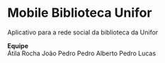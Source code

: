 # Mobile Biblioteca Unifor
Aplicativo para a rede social da biblioteca da Unifor

**Equipe**  
Átila Rocha
João Pedro
Pedro Alberto
Pedro Lucas
